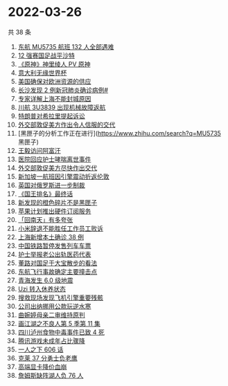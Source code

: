 # 2022-03-26

共 38 条

<!-- BEGIN ZHIHUSEARCH -->
<!-- 最后更新时间 Sat Mar 26 2022 23:07:45 GMT+0800 (China Standard Time) -->
1. [东航 MU5735 航班 132 人全部遇难](https://www.zhihu.com/search?q=东航)
1. [12 强赛国足战平沙特](https://www.zhihu.com/search?q=国足)
1. [《原神》神里绫人 PV 原神](https://www.zhihu.com/search?q=原神)
1. [意大利无缘世界杯](https://www.zhihu.com/search?q=意大利无缘世界杯)
1. [美国确保对欧洲资源的供应](https://www.zhihu.com/search?q=美国供应)
1. [长沙发现 2 例新冠肺炎确诊病例#](https://www.zhihu.com/search?q=长沙新冠)
1. [专家详解上海不能封城原因](https://www.zhihu.com/search?q=不能封城原因)
1. [川航 3U3839 出现机械故障返航](https://www.zhihu.com/search?q=四川航空)
1. [特朗普对希拉里提起诉讼](https://www.zhihu.com/search?q=特朗普对希拉里提起诉讼)
1. [外交部敦促美方作出令人信服的交代](https://www.zhihu.com/search?q=外交部敦促美方)
1. [黑匣子的分析工作正在进行](https://www.zhihu.com/search?q=MU5735 黑匣子)
1. [王毅访问阿富汗](https://www.zhihu.com/search?q=王毅访问阿富汗)
1. [医院回应护士哮喘离世事件](https://www.zhihu.com/search?q=医院回应)
1. [外交部敦促美方尽快作出交代](https://www.zhihu.com/search?q=美方涉乌生物实验室)
1. [新加坡一航班因引擎震动折返伦敦](https://www.zhihu.com/search?q=新加坡航班)
1. [英国对俄罗斯进一步制裁](https://www.zhihu.com/search?q=英国对俄罗斯进一步制裁)
1. [《国王排名》最终话](https://www.zhihu.com/search?q=国王排名)
1. [新发现的橙色碎片不是黑匣子](https://www.zhihu.com/search?q=黑匣子)
1. [苹果计划推出硬件订阅服务](https://www.zhihu.com/search?q=苹果硬件订阅)
1. [「回南天」有多夸张](https://www.zhihu.com/search?q=回南天)
1. [小米辞退不能胜任工作员工败诉](https://www.zhihu.com/search?q=小米辞退员工)
1. [上海新增本土确诊 38 例](https://www.zhihu.com/search?q=上海新增)
1. [中国铁路暂停发售列车车票](https://www.zhihu.com/search?q=暂停发售车票)
1. [护士举报老公出轨医药代表](https://www.zhihu.com/search?q=护士举报老公出轨)
1. [董路对国足于大宝散步的看法](https://www.zhihu.com/search?q=董路)
1. [东航飞行事故确定主要撞击点](https://www.zhihu.com/search?q=确定坠机事故主要撞击点)
1. [青海发生 6.0 级地震](https://www.zhihu.com/search?q=青海地震)
1. [Uzi 转入休养状态](https://www.zhihu.com/search?q=uzi)
1. [搜救现场发现飞机引擎重要残骸](https://www.zhihu.com/search?q=发现飞机残骸)
1. [公司出纳挪用公款玩逆水寒](https://www.zhihu.com/search?q=逆水寒)
1. [曲婉婷母亲二审维持原判](https://www.zhihu.com/search?q=曲婉婷)
1. [画江湖之不良人第 5 季第 11 集](https://www.zhihu.com/search?q=画江湖之不良人)
1. [四川泸州食物中毒事件已致 4 死](https://www.zhihu.com/search?q=泸州食物中毒事件)
1. [腾讯游戏未成年占比骤降](https://www.zhihu.com/search?q=腾讯游戏)
1. [一人之下 606 话](https://www.zhihu.com/search?q=一人之下)
1. [克莱 37 分勇士负老鹰](https://www.zhihu.com/search?q=勇士)
1. [高端显卡降价血崩](https://www.zhihu.com/search?q=显卡降价)
1. [詹姆斯缺阵湖人负 76 人](https://www.zhihu.com/search?q=湖人)
<!-- END ZHIHUSEARCH -->
